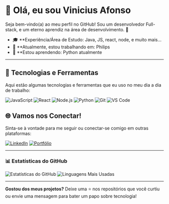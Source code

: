 # 👋 Olá, eu sou Vinicius Afonso

Seja bem-vindo(a) ao meu perfil no GitHub! Sou um desenvolvedor Full-stack, e um eterno aprendiz na área de desenvolvimento. 🌟

- 🎓 **Experiência/Área de Estudo: Java, JS, react, node, e muito mais...
- 🔭 **Atualmente, estou trabalhando em: Philips
- 🌱 **Estou aprendendo: Python atualmente

---

## 🚀 Tecnologias e Ferramentas

Aqui estão algumas tecnologias e ferramentas que eu uso no meu dia a dia de trabalho:

![JavaScript](https://img.shields.io/badge/JavaScript-F7DF1E?style=flat-square&logo=javascript&logoColor=black)
![React](https://img.shields.io/badge/React-61DAFB?style=flat-square&logo=react&logoColor=black)
![Node.js](https://img.shields.io/badge/Node.js-339933?style=flat-square&logo=node-dot-js&logoColor=white)
![Python](https://img.shields.io/badge/Python-3776AB?style=flat-square&logo=python&logoColor=white)
![Git](https://img.shields.io/badge/Git-F05032?style=flat-square&logo=git&logoColor=white)
![VS Code](https://img.shields.io/badge/VS%20Code-0078D4?style=flat-square&logo=visual-studio-code&logoColor=white)


## 🌐 Vamos nos Conectar!

Sinta-se à vontade para me seguir ou conectar-se comigo em outras plataformas:

[![LinkedIn](https://img.shields.io/badge/LinkedIn-blue?style=flat-square&logo=linkedin&logoColor=white)](https://www.linkedin.com/in/vinicius-afonso-b748181b7/)
[![Portfólio](https://img.shields.io/badge/Portfólio-000?style=flat-square&logo=ko-fi&logoColor=white)](https://seu-portfolio.com)

---

### 📊 Estatísticas do GitHub

![Estatísticas do GitHub](https://github-readme-stats.vercel.app/api?username=seu-usuario&show_icons=true&theme=dracula)
![Linguagens Mais Usadas](https://github-readme-stats.vercel.app/api/top-langs/?username=seu-usuario&layout=compact&theme=dracula)

---

**Gostou dos meus projetos?** Deixe uma ⭐ nos repositórios que você curtiu ou envie uma mensagem para bater um papo sobre tecnologia!
